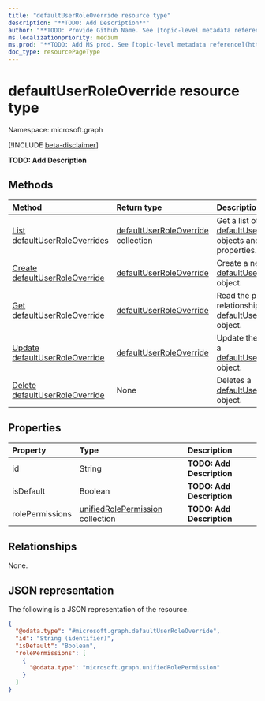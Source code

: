 ```yaml
---
title: "defaultUserRoleOverride resource type"
description: "**TODO: Add Description**"
author: "**TODO: Provide Github Name. See [topic-level metadata reference](https://msgo.azurewebsites.net/add/document/guidelines/metadata.html#topic-level-metadata)**"
ms.localizationpriority: medium
ms.prod: "**TODO: Add MS prod. See [topic-level metadata reference](https://msgo.azurewebsites.net/add/document/guidelines/metadata.html#topic-level-metadata)**"
doc_type: resourcePageType
---
```


# defaultUserRoleOverride resource type

Namespace: microsoft.graph

[!INCLUDE [beta-disclaimer](../../includes/beta-disclaimer.md)]

**TODO: Add Description**

## Methods
|Method|Return type|Description|
|:---|:---|:---|
|[List defaultUserRoleOverrides](../api/defaultuserroleoverride-list.md)|[defaultUserRoleOverride](../resources/defaultuserroleoverride.md) collection|Get a list of the [defaultUserRoleOverride](../resources/defaultuserroleoverride.md) objects and their properties.|
|[Create defaultUserRoleOverride](../api/authorizationpolicy-post-defaultuserroleoverrides.md)|[defaultUserRoleOverride](../resources/defaultuserroleoverride.md)|Create a new [defaultUserRoleOverride](../resources/defaultuserroleoverride.md) object.|
|[Get defaultUserRoleOverride](../api/defaultuserroleoverride-get.md)|[defaultUserRoleOverride](../resources/defaultuserroleoverride.md)|Read the properties and relationships of a [defaultUserRoleOverride](../resources/defaultuserroleoverride.md) object.|
|[Update defaultUserRoleOverride](../api/defaultuserroleoverride-update.md)|[defaultUserRoleOverride](../resources/defaultuserroleoverride.md)|Update the properties of a [defaultUserRoleOverride](../resources/defaultuserroleoverride.md) object.|
|[Delete defaultUserRoleOverride](../api/defaultuserroleoverride-delete.md)|None|Deletes a [defaultUserRoleOverride](../resources/defaultuserroleoverride.md) object.|

## Properties
|Property|Type|Description|
|:---|:---|:---|
|id|String|**TODO: Add Description**|
|isDefault|Boolean|**TODO: Add Description**|
|rolePermissions|[unifiedRolePermission](../resources/unifiedrolepermission.md) collection|**TODO: Add Description**|

## Relationships
None.

## JSON representation
The following is a JSON representation of the resource.
<!-- {
  "blockType": "resource",
  "keyProperty": "id",
  "@odata.type": "microsoft.graph.defaultUserRoleOverride",
  "openType": false
}
-->
``` json
{
  "@odata.type": "#microsoft.graph.defaultUserRoleOverride",
  "id": "String (identifier)",
  "isDefault": "Boolean",
  "rolePermissions": [
    {
      "@odata.type": "microsoft.graph.unifiedRolePermission"
    }
  ]
}
```

